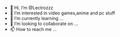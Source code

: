 - 👋 Hi, I’m @Lectrozzz
- 👀 I’m interested in video games,anime and pc stuff
- 🌱 I’m currently learning ...
- 💞️ I’m looking to collaborate on ...
- 📫 How to reach me ...

<!---
Lectrozzz/Lectrozzz is a ✨ special ✨ repository because its `README.md` (this file) appears on your GitHub profile.
You can click the Preview link to take a look at your changes.
--->
